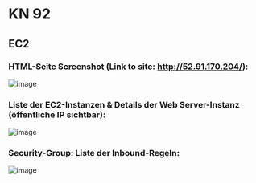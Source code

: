 # KN 92

## EC2
### HTML-Seite Screenshot (Link to site: http://52.91.170.204/):

![image](https://github.com/user-attachments/assets/adba5ff7-8603-479d-a686-9090eb9fa7b3)


### Liste der EC2-Instanzen & Details der Web Server-Instanz (öffentliche IP sichtbar):

![image](https://github.com/user-attachments/assets/920bdfb4-ed36-4a35-8a9d-4f7f7fe971d3)


### Security-Group: Liste der Inbound-Regeln:

![image](https://github.com/user-attachments/assets/e1fe661d-967c-4774-8d2c-7ab8a36204fc)
